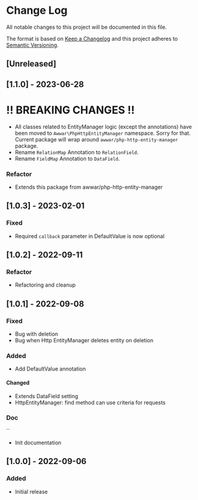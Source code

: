 # Change Log

All notable changes to this project will be documented in this file.

The format is based on [Keep a Changelog](http://keepachangelog.com/)
and this project adheres to [Semantic Versioning](http://semver.org/).

## [Unreleased]

## [1.1.0] - 2023-06-28

# !! BREAKING CHANGES !!

* All classes related to EntityManager logic (except the annotations) have been moved to `Awwar\PhpHttpEntityManager`
  namespace. Sorry for that. Current package will wrap around `awwar/php-http-entity-manager` package.
* Rename `RelationMap` Annotation to `RelationField`.
* Rename `FieldMap` Annotation to `DataField`.

### Refactor

* Extends this package from awwar/php-http-entity-manager

## [1.0.3] - 2023-02-01

### Fixed

* Required `callback` parameter in DefaultValue is now optional

## [1.0.2] - 2022-09-11

### Refactor

* Refactoring and cleanup

## [1.0.1] - 2022-09-08

### Fixed

* Bug with deletion
* Bug when Http EntityManager deletes entity on deletion

### Added

* Add DefaultValue annotation

#### Changed

* Extends DataField setting
* HttpEntityManager: find method can use criteria for requests

### Doc
``
* Init documentation

## [1.0.0] - 2022-09-06

### Added

* Initial release
